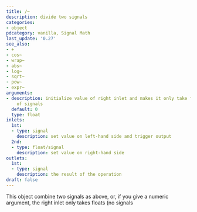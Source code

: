 ```yaml
---
title: /~
description: divide two signals
categories:
- object
pdcategory: vanilla, Signal Math
last_update: '0.27'
see_also:
- +
- cos~
- wrap~
- abs~
- log~
- sqrt~
- pow~
- expr~
arguments:
- description: initialize value of right inlet and makes it only take floats instead
    of signals 
  default: 0
  type: float
inlets:
  1st:
  - type: signal
    description: set value on left-hand side and trigger output
  2nd:
  - type: float/signal
    description: set value on right-hand side
outlets:
  1st:
  - type: signal
    description: the result of the operation
draft: false
---
```

This object combine two signals as above, or, if you give a numeric argument, the right inlet only takes floats (no signals
